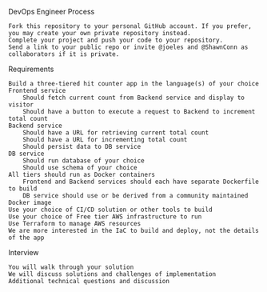 DevOps Engineer
Process

    Fork this repository to your personal GitHub account. If you prefer, you may create your own private repository instead.
    Complete your project and push your code to your repository.
    Send a link to your public repo or invite @joeles and @ShawnConn as collaborators if it is private.

Requirements

    Build a three-tiered hit counter app in the language(s) of your choice
    Frontend service
        Should fetch current count from Backend service and display to visitor
        Should have a button to execute a request to Backend to increment total count
    Backend service
        Should have a URL for retrieving current total count
        Should have a URL for incrementing total count
        Should persist data to DB service
    DB service
        Should run database of your choice
        Should use schema of your choice
    All tiers should run as Docker containers
        Frontend and Backend services should each have separate Dockerfile to build
        DB service should use or be derived from a community maintained Docker image
    Use your choice of CI/CD solution or other tools to build
    Use your choice of Free tier AWS infrastructure to run
    Use Terraform to manage AWS resources
    We are more interested in the IaC to build and deploy, not the details of the app

Interview

    You will walk through your solution
    We will discuss solutions and challenges of implementation
    Additional technical questions and discussion
